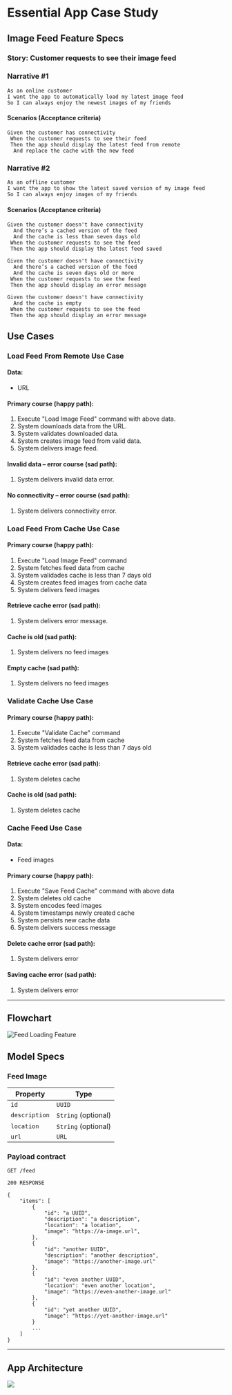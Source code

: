 # Essential App Case Study

## Image Feed Feature Specs

### Story: Customer requests to see their image feed

### Narrative #1

```
As an online customer
I want the app to automatically load my latest image feed
So I can always enjoy the newest images of my friends
```

#### Scenarios (Acceptance criteria)

```
Given the customer has connectivity
 When the customer requests to see their feed
 Then the app should display the latest feed from remote
  And replace the cache with the new feed
```

### Narrative #2

```
As an offline customer
I want the app to show the latest saved version of my image feed
So I can always enjoy images of my friends
```

#### Scenarios (Acceptance criteria)

```
Given the customer doesn't have connectivity
  And there’s a cached version of the feed
  And the cache is less than seven days old
 When the customer requests to see the feed
 Then the app should display the latest feed saved

Given the customer doesn't have connectivity
  And there’s a cached version of the feed
  And the cache is seven days old or more
 When the customer requests to see the feed
 Then the app should display an error message

Given the customer doesn't have connectivity
  And the cache is empty
 When the customer requests to see the feed
 Then the app should display an error message
```

## Use Cases

### Load Feed From Remote Use Case

#### Data:

- URL

#### Primary course (happy path):

1. Execute "Load Image Feed" command with above data.
2. System downloads data from the URL.
3. System validates downloaded data.
4. System creates image feed from valid data.
5. System delivers image feed.

#### Invalid data – error course (sad path):

1. System delivers invalid data error.

#### No connectivity – error course (sad path):

1. System delivers connectivity error.

### Load Feed From Cache Use Case

#### Primary course (happy path):

1. Execute "Load Image Feed" command
2. System fetches feed data from cache
3. System validades cache is less than 7 days old
4. System creates feed images from cache data
5. System delivers feed images

#### Retrieve cache error (sad path):

1. System delivers error message.

#### Cache is old (sad path):

1. System delivers no feed images

#### Empty cache (sad path):

1. System delivers no feed images

### Validate Cache Use Case

#### Primary course (happy path):

1. Execute "Validate Cache" command
2. System fetches feed data from cache
3. System validades cache is less than 7 days old

#### Retrieve cache error (sad path):

1. System deletes cache

#### Cache is old (sad path):

1. System deletes cache

### Cache Feed Use Case

#### Data:

- Feed images

#### Primary course (happy path):

1. Execute "Save Feed Cache" command with above data
2. System deletes old cache
3. System encodes feed images
4. System timestamps newly created cache
5. System persists new cache data
6. System delivers success message

#### Delete cache error (sad path):

1. System delivers error

#### Saving cache error (sad path):

1. System delivers error

---

## Flowchart

![Feed Loading Feature](feed_flowchart.png)

## Model Specs

### Feed Image

| Property      | Type                |
| ------------- | ------------------- |
| `id`          | `UUID`              |
| `description` | `String` (optional) |
| `location`    | `String` (optional) |
| `url`         | `URL`               |

### Payload contract

```
GET /feed

200 RESPONSE

{
    "items": [
        {
            "id": "a UUID",
            "description": "a description",
            "location": "a location",
            "image": "https://a-image.url",
        },
        {
            "id": "another UUID",
            "description": "another description",
            "image": "https://another-image.url"
        },
        {
            "id": "even another UUID",
            "location": "even another location",
            "image": "https://even-another-image.url"
        },
        {
            "id": "yet another UUID",
            "image": "https://yet-another-image.url"
        }
        ...
    ]
}
```

---

## App Architecture

![](app_architecture.png)
